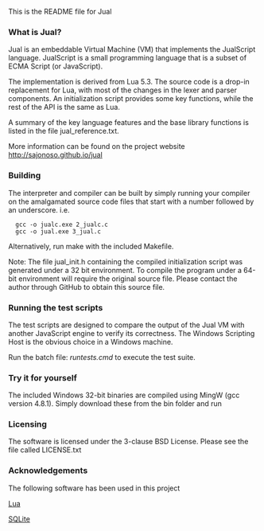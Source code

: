 This is the README file for Jual

### What is Jual?

Jual is an embeddable Virtual Machine (VM) that implements the JualScript language.  JualScript is a small programming language that is a subset of ECMA Script (or JavaScript).

The implementation is derived from Lua 5.3.  The source code is a drop-in replacement for Lua, with most of the changes in the lexer and parser components. An initialization script provides some key functions, while the rest of the API is the same as Lua.

A summary of the key language features and the base library functions is listed in the file jual_reference.txt.

More information can be found on the project website http://sajonoso.github.io/jual


### Building
The interpreter and compiler can be built by simply running your compiler on the amalgamated source code files that start with a number followed by an underscore. i.e.
```
  gcc -o jualc.exe 2_jualc.c
  gcc -o jual.exe 3_jual.c
```
Alternatively, run make with the included Makefile.

Note: The file jual_init.h containing the compiled initialization script was generated under a 32 bit environment.
To compile the program under a 64-bit environment will require the original source file.  Please contact the author through GitHub to obtain this source file.

### Running the test scripts
The test scripts are designed to compare the output of the Jual VM with another JavaScript engine to verify its correctness.  The Windows Scripting Host is the obvious choice in a Windows machine.

Run the batch file: *runtests.cmd* to execute the test suite.

### Try it for yourself
The included Windows 32-bit binaries are compiled using MingW (gcc version 4.8.1).  Simply download these from the bin folder and run

### Licensing
The software is licensed under the 3-clause BSD License.  Please see the file called LICENSE.txt

### Acknowledgements
The following software has been used in this project

[Lua](http://www.lua.org/)

[SQLite](http://sqlite.org/)
